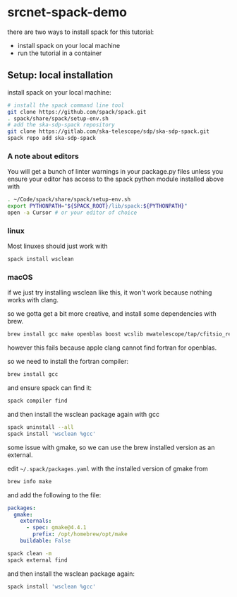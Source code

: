 # srcnet-spack-demo

there are two ways to install spack for this tutorial:

- install spack on your local machine
- run the tutorial in a container

## Setup: local installation

install spack on your local machine:

```bash
# install the spack command line tool
git clone https://github.com/spack/spack.git
. spack/share/spack/setup-env.sh
# add the ska-sdp-spack repository
git clone https://gitlab.com/ska-telescope/sdp/ska-sdp-spack.git
spack repo add ska-sdp-spack
```

### A note about editors

You will get a bunch of linter warnings in your package.py files unless you
ensure your editor has access to the spack python module installed above with

```bash
. ~/Code/spack/share/spack/setup-env.sh
export PYTHONPATH="${SPACK_ROOT}/lib/spack:${PYTHONPATH}"
open -a Cursor # or your editor of choice
```

### linux

Most linuxes should just work with

```bash
spack install wsclean
```

### macOS

if we just try installing wsclean like this, it won't work because nothing works with clang.

so we gotta get a bit more creative, and install some dependencies with brew.

```bash
brew install gcc make openblas boost wcslib mwatelescope/tap/cfitsio_reentrant
```

however this fails because apple clang cannot find fortran for openblas.

so we need to install the fortran compiler:

```bash
brew install gcc
```

and ensure spack can find it:

```bash
spack compiler find
```

and then install the wsclean package again with gcc

```bash
spack uninstall --all
spack install 'wsclean %gcc'
```

some issue with gmake, so we can use the brew installed version as an external.

edit `~/.spack/packages.yaml` with the installed version of gmake from

```bash
brew info make
```

and add the following to the file:

```yaml
packages:
  gmake:
    externals:
      - spec: gmake@4.4.1
        prefix: /opt/homebrew/opt/make
    buildable: False
```

```bash
spack clean -m
spack external find
```

and then install the wsclean package again:

```bash
spack install 'wsclean %gcc'
```
